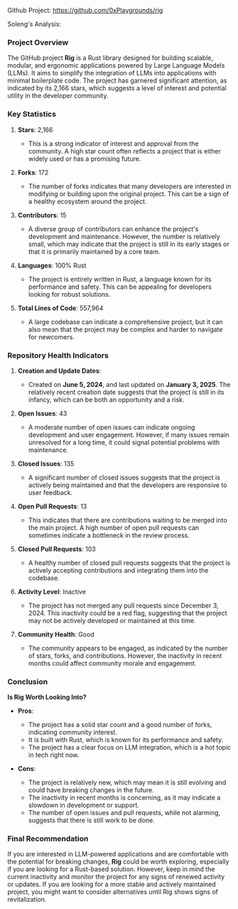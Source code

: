 Github Project: https://github.com/0xPlaygrounds/rig

Soleng's Analysis:

### Project Overview

The GitHub project **Rig** is a Rust library designed for building scalable, modular, and ergonomic applications powered by Large Language Models (LLMs). It aims to simplify the integration of LLMs into applications with minimal boilerplate code. The project has garnered significant attention, as indicated by its 2,166 stars, which suggests a level of interest and potential utility in the developer community.

### Key Statistics

1. **Stars**: 2,166
   - This is a strong indicator of interest and approval from the community. A high star count often reflects a project that is either widely used or has a promising future.

2. **Forks**: 172
   - The number of forks indicates that many developers are interested in modifying or building upon the original project. This can be a sign of a healthy ecosystem around the project.

3. **Contributors**: 15
   - A diverse group of contributors can enhance the project's development and maintenance. However, the number is relatively small, which may indicate that the project is still in its early stages or that it is primarily maintained by a core team.

4. **Languages**: 100% Rust
   - The project is entirely written in Rust, a language known for its performance and safety. This can be appealing for developers looking for robust solutions.

5. **Total Lines of Code**: 557,964
   - A large codebase can indicate a comprehensive project, but it can also mean that the project may be complex and harder to navigate for newcomers.

### Repository Health Indicators

1. **Creation and Update Dates**:
   - Created on **June 5, 2024**, and last updated on **January 3, 2025**. The relatively recent creation date suggests that the project is still in its infancy, which can be both an opportunity and a risk.

2. **Open Issues**: 43
   - A moderate number of open issues can indicate ongoing development and user engagement. However, if many issues remain unresolved for a long time, it could signal potential problems with maintenance.

3. **Closed Issues**: 135
   - A significant number of closed issues suggests that the project is actively being maintained and that the developers are responsive to user feedback.

4. **Open Pull Requests**: 13
   - This indicates that there are contributions waiting to be merged into the main project. A high number of open pull requests can sometimes indicate a bottleneck in the review process.

5. **Closed Pull Requests**: 103
   - A healthy number of closed pull requests suggests that the project is actively accepting contributions and integrating them into the codebase.

6. **Activity Level**: Inactive
   - The project has not merged any pull requests since December 3, 2024. This inactivity could be a red flag, suggesting that the project may not be actively developed or maintained at this time.

7. **Community Health**: Good
   - The community appears to be engaged, as indicated by the number of stars, forks, and contributions. However, the inactivity in recent months could affect community morale and engagement.

### Conclusion

**Is Rig Worth Looking Into?**

- **Pros**:
  - The project has a solid star count and a good number of forks, indicating community interest.
  - It is built with Rust, which is known for its performance and safety.
  - The project has a clear focus on LLM integration, which is a hot topic in tech right now.

- **Cons**:
  - The project is relatively new, which may mean it is still evolving and could have breaking changes in the future.
  - The inactivity in recent months is concerning, as it may indicate a slowdown in development or support.
  - The number of open issues and pull requests, while not alarming, suggests that there is still work to be done.

### Final Recommendation

If you are interested in LLM-powered applications and are comfortable with the potential for breaking changes, **Rig** could be worth exploring, especially if you are looking for a Rust-based solution. However, keep in mind the current inactivity and monitor the project for any signs of renewed activity or updates. If you are looking for a more stable and actively maintained project, you might want to consider alternatives until Rig shows signs of revitalization.